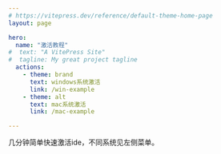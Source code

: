 ```yaml
---
# https://vitepress.dev/reference/default-theme-home-page
layout: page

hero:
  name: "激活教程"
#  text: "A VitePress Site"
#  tagline: My great project tagline
  actions:
    - theme: brand
      text: windows系统激活
      link: /win-example
    - theme: alt
      text: mac系统激活
      link: /mac-example

---
```



几分钟简单快速激活ide，不同系统见左侧菜单。
